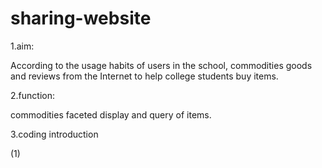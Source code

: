# sharing-website

1.aim: 

According to the usage habits of users in the school, commodities goods and reviews from the Internet to help college students buy items. 

2.function:

commodities faceted display and query of items.

3.coding introduction

(1)
